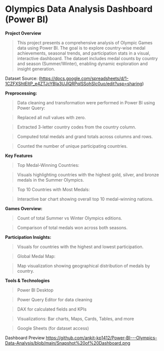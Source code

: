 # Olympics Data Analysis Dashboard (Power BI)

**Project Overview**
>This project presents a comprehensive analysis of Olympic Games data using Power BI. The goal is to explore country-wise medal achievements, seasonal trends, and participation stats in a visual, interactive dashboard. The dataset includes medal counts by country and season (Summer/Winter), enabling dynamic exploration and insight generation.

Dataset
Source: (https://docs.google.com/spreadsheets/d/1-1CZFXShtEItP_e4ZTJcYBIa3UJlQRPqlSSohSlc0uo/edit?usp=sharing)

**Preprocessing:** 

>Data cleaning and transformation were performed in Power BI using Power Query:

>Replaced all null values with zero.

>Extracted 3-letter country codes from the country column.

>Computed total medals and grand totals across columns and rows.

>Counted the number of unique participating countries.

**Key Features**

>Top Medal-Winning Countries:

>Visuals highlighting countries with the highest gold, silver, and bronze medals in the Summer Olympics.

>Top 10 Countries with Most Medals:

>Interactive bar chart showing overall top 10 medal-winning nations.

**Games Overview:**

>Count of total Summer vs Winter Olympics editions.

>Comparison of total medals won across both seasons.

**Participation Insights:**

>Visuals for countries with the highest and lowest participation.

>Global Medal Map:

>Map visualization showing geographical distribution of medals by country.

**Tools & Technologies**

>Power BI Desktop

>Power Query Editor for data cleaning

>DAX for calculated fields and KPIs

>Visualizations: Bar charts, Maps, Cards, Tables, and more

>Google Sheets (for dataset access)

Dashboard Preview
https://github.com/ankit-kp1412/Power-BI---Olympics-Data-Analysis/blob/main/Snapshot%20of%20Dashboard.png
